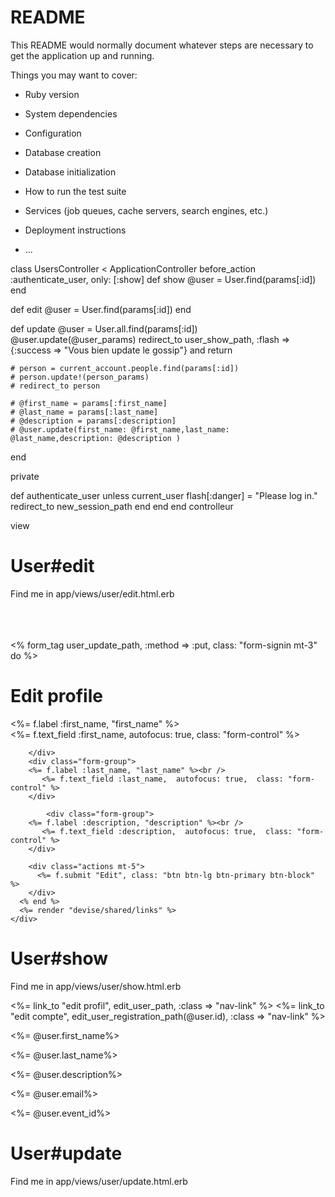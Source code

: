 # README

This README would normally document whatever steps are necessary to get the
application up and running.

Things you may want to cover:

* Ruby version

* System dependencies

* Configuration

* Database creation

* Database initialization

* How to run the test suite

* Services (job queues, cache servers, search engines, etc.)

* Deployment instructions

* ...



class UsersController < ApplicationController
  before_action :authenticate_user, only: [:show]
  def show
    @user = User.find(params[:id])
  end

  def edit
    @user = User.find(params[:id])
  end

  def update
    @user = User.all.find(params[:id])
    @user.update(@user_params)
    redirect_to user_show_path, :flash => {:success => "Vous bien update le gossip"} and return

    
    # person = current_account.people.find(params[:id])
    # person.update!(person_params)
    # redirect_to person
    
    # @first_name = params[:first_name]
    # @last_name = params[:last_name]
    # @description = params[:description]
    # @user.update(first_name: @first_name,last_name: @last_name,description: @description )
  end


  private

  def authenticate_user
    unless current_user
      flash[:danger] = "Please log in."
      redirect_to new_session_path
    end
  end
end
controlleur




view
<h1>User#edit</h1>
<p>Find me in app/views/user/edit.html.erb</p>
<div class="container">
  <div class="row">
    <div class="col-md-6 offset-md-3">
      <br><br><br>
      <% form_tag user_update_path, :method => :put, class: "form-signin mt-3" do %>
        <h1 class="h3 mb-3 font-weight-normal text-center">Edit profile</h1>
        <div class="form-group">
          <%= f.label :first_name, "first_name" %><br />
           <%= f.text_field :first_name,  autofocus: true,  class: "form-control" %>
          
        </div>
        <div class="form-group">
        <%= f.label :last_name, "last_name" %><br />
           <%= f.text_field :last_name,  autofocus: true,  class: "form-control" %>
        </div>

            <div class="form-group">
        <%= f.label :description, "description" %><br />
           <%= f.text_field :description,  autofocus: true,  class: "form-control" %>
        </div>

        <div class="actions mt-5">
          <%= f.submit "Edit", class: "btn btn-lg btn-primary btn-block" %>
        </div>
      <% end %>
      <%= render "devise/shared/links" %>
    </div>
  </div>
</div>



<h1>User#show</h1>
<p>Find me in app/views/user/show.html.erb</p>
<%= link_to "edit profil", edit_user_path, :class => "nav-link" %>
<%= link_to "edit compte", edit_user_registration_path(@user.id), :class => "nav-link" %>
<p><%= @user.first_name%></p>
<p><%= @user.last_name%></p>
<p> <%= @user.description%></p>
<p> <%= @user.email%></p>
<p> <%= @user.event_id%></p>

<h1>User#update</h1>
<p>Find me in app/views/user/update.html.erb</p>
